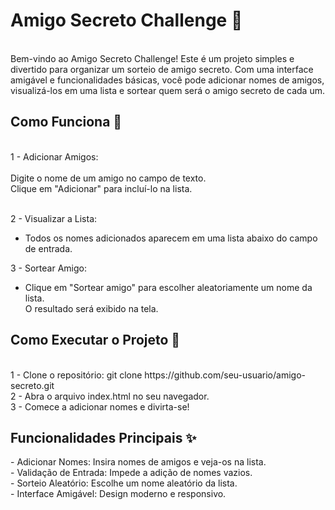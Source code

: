 <h1>Amigo Secreto Challenge 🎉</h1> <br>
Bem-vindo ao Amigo Secreto Challenge! Este é um projeto simples e divertido para organizar um sorteio de amigo secreto. Com uma interface amigável e funcionalidades básicas, você pode adicionar nomes de amigos, visualizá-los em uma lista e sortear quem será o amigo secreto de cada um.

<h2>Como Funciona 🎲</h2> <br>
1 - Adicionar Amigos: <br> <br>
 Digite o nome de um amigo no campo de texto. <br>
 Clique em "Adicionar" para incluí-lo na lista. <br><br>

2 - Visualizar a Lista: <br>
 - Todos os nomes adicionados aparecem em uma lista abaixo do campo de entrada.

3 - Sortear Amigo: <br>
- Clique em "Sortear amigo" para escolher aleatoriamente um nome da lista.<br>
O resultado será exibido na tela. 

<h2>Como Executar o Projeto 🚀</h2> <br>
1 - Clone o repositório: git clone https://github.com/seu-usuario/amigo-secreto.git <br>
2 - Abra o arquivo index.html no seu navegador. <br>
3 - Comece a adicionar nomes e divirta-se! <br>

<h2>Funcionalidades Principais ✨</h2>
 - Adicionar Nomes: Insira nomes de amigos e veja-os na lista. <br>
 - Validação de Entrada: Impede a adição de nomes vazios. <br>
 - Sorteio Aleatório: Escolhe um nome aleatório da lista. <br>
 - Interface Amigável: Design moderno e responsivo.
